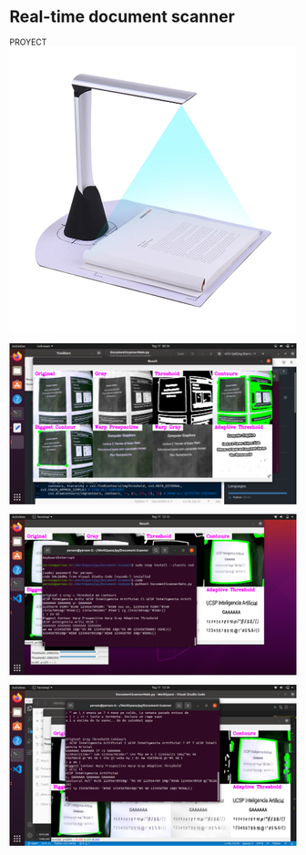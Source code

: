 # Real-time document scanner

PROYECT
![0_r](https://github.com/rodRigocaU/Curso-de-IA/blob/main/Tarea%20006%20-Proyecto-Final/img/io.jpg)

![1 r](https://github.com/yerson001/Document-Scanner/blob/main/img/Screenshot%20from%202021-06-17%2000-26-35.png)

![2 e](https://github.com/yerson001/Document-Scanner/blob/main/img/Screenshot%20from%202021-06-17%2012-15-39.png)

![3 w](https://github.com/yerson001/Document-Scanner/blob/main/img/Screenshot%20from%202021-06-17%2012-34-51.png)

